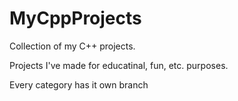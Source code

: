 # MyCppProjects

Collection of my C++ projects.

Projects I've made for educatinal, fun, etc. purposes.

Every category has it own branch